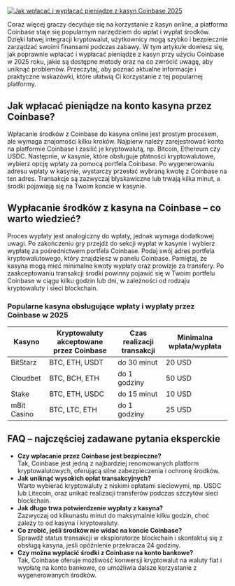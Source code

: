 [![Jak wpłacać i wypłacać pieniądze z kasyn Coinbase 2025](https://123-caf.pages.dev/gitsignup.png)](https://vrmoo.ru/Bt82HjjY)

<p>Coraz więcej graczy decyduje się na korzystanie z kasyn online, a platforma Coinbase staje się popularnym narzędziem do wpłat i wypłat środków. Dzięki łatwej integracji kryptowalut, użytkownicy mogą szybko i bezpiecznie zarządzać swoimi finansami podczas zabawy. W tym artykule dowiesz się, jak poprawnie wpłacać i wypłacać pieniądze z kasyn przy użyciu Coinbase w 2025 roku, jakie są dostępne metody oraz na co zwrócić uwagę, aby uniknąć problemów. Przeczytaj, aby poznać aktualne informacje i praktyczne wskazówki, które ułatwią Ci korzystanie z tej popularnej platformy.</p>  <h2>Jak wpłacać pieniądze na konto kasyna przez Coinbase?</h2> <p>Wpłacanie środków z Coinbase do kasyna online jest prostym procesem, ale wymaga znajomości kilku kroków. Najpierw należy zarejestrować konto na platformie Coinbase i zasilić je kryptowalutą, np. Bitcoin, Ethereum czy USDC. Następnie, w kasynie, które obsługuje płatności kryptowalutowe, wybierz opcję wpłaty za pomocą portfela Coinbase. Po wygenerowaniu adresu wpłaty w kasynie, wystarczy przesłać wybraną kwotę z Coinbase na ten adres. Transakcje są zazwyczaj błyskawiczne lub trwają kilka minut, a środki pojawiają się na Twoim koncie w kasynie.</p>  <h2>Wypłacanie środków z kasyna na Coinbase – co warto wiedzieć?</h2> <p>Proces wypłaty jest analogiczny do wpłaty, jednak wymaga dodatkowej uwagi. Po zakończeniu gry przejdź do sekcji wypłat w kasynie i wybierz wypłatę za pośrednictwem portfela Coinbase. Podaj swój adres portfela kryptowalutowego, który znajdziesz w panelu Coinbase. Pamiętaj, że kasyna mogą mieć minimalne kwoty wypłaty oraz prowizje za transfery. Po zaakceptowaniu transakcji środki powinny pojawić się w Twoim portfelu Coinbase w ciągu kilku godzin lub dni, w zależności od rodzaju kryptowaluty i sieci blockchain.</p>  <h3>Popularne kasyna obsługujące wpłaty i wypłaty przez Coinbase w 2025</h3> <table>   <thead>     <tr>       <th>Kasyno</th>       <th>Kryptowaluty akceptowane przez Coinbase</th>       <th>Czas realizacji transakcji</th>       <th>Minimalna wpłata/wypłata</th>     </tr>   </thead>   <tbody>     <tr>       <td>BitStarz</td>       <td>BTC, ETH, USDT</td>       <td>do 30 minut</td>       <td>20 USD</td>     </tr>     <tr>       <td>Cloudbet</td>       <td>BTC, BCH, ETH</td>       <td>do 1 godziny</td>       <td>50 USD</td>     </tr>     <tr>       <td>Stake</td>       <td>BTC, ETH, USDC</td>       <td>do 15 minut</td>       <td>10 USD</td>     </tr>     <tr>       <td>mBit Casino</td>       <td>BTC, LTC, ETH</td>       <td>do 1 godziny</td>       <td>25 USD</td>     </tr>   </tbody> </table>  <h2>FAQ – najczęściej zadawane pytania eksperckie</h2> <ul>   <li><strong>Czy wpłacanie przez Coinbase jest bezpieczne?</strong><br>Tak, Coinbase jest jedną z najbardziej renomowanych platform kryptowalutowych, oferującą silne zabezpieczenia i ochronę środków.</li>   <li><strong>Jak uniknąć wysokich opłat transakcyjnych?</strong><br>Warto wybierać kryptowaluty z niskimi opłatami sieciowymi, np. USDC lub Litecoin, oraz unikać realizacji transferów podczas szczytów sieci blockchain.</li>   <li><strong>Jak długo trwa potwierdzenie wypłaty z kasyna?</strong><br>Zazwyczaj od kilkunastu minut do maksymalnie kilku godzin, choć zależy to od kasyna i kryptowaluty.</li>   <li><strong>Co zrobić, jeśli środków nie widać na koncie Coinbase?</strong><br>Sprawdź status transakcji w eksploratorze blockchain i skontaktuj się z obsługą kasyna, jeśli opóźnienie przekracza 24 godziny.</li>   <li><strong>Czy można wypłacić środki z Coinbase na konto bankowe?</strong><br>Tak, Coinbase oferuje możliwość konwersji kryptowalut na waluty fiat i wypłatę na konto bankowe, co umożliwia dalsze korzystanie z wygenerowanych środków.</li> </ul>